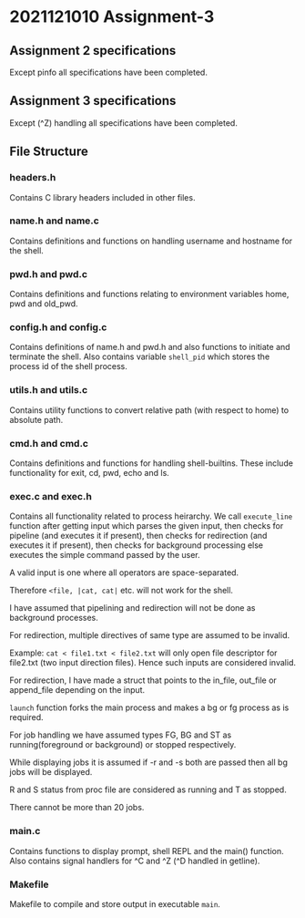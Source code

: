 # 2021121010 Assignment-3

## Assignment 2 specifications
Except pinfo all specifications have been completed.

## Assignment 3 specifications
Except (^Z) handling all specifications have been completed.

## File Structure

### headers.h
Contains C library headers included in other files.

### name.h and name.c
Contains definitions and functions on handling username and hostname for the shell.

### pwd.h and pwd.c
Contains definitions and functions relating to environment variables home, pwd and old_pwd.

### config.h and config.c
Contains definitions of name.h and pwd.h and also functions to initiate and terminate the shell. Also contains variable `shell_pid` which stores the process id of the shell process.

### utils.h and utils.c
Contains utility functions to convert relative path (with respect to home) to absolute path.

### cmd.h and cmd.c
Contains definitions and functions for handling shell-builtins. These include functionality for exit, cd, pwd, echo and ls.

### exec.c and exec.h
Contains all functionality related to process heirarchy. We call `execute_line` function after getting input which parses the given input, then checks for pipeline (and executes it if present), then checks for redirection (and executes it if present), then checks for background processing else executes the simple command passed by the user.

A valid input is one where all operators are space-separated.


Therefore `<file, |cat, cat|` etc. will not work for the shell.

I have assumed that pipelining and redirection will not be done as background processes.

For redirection, multiple directives of same type are assumed to be invalid.

Example: `cat < file1.txt < file2.txt`
will only open file descriptor for file2.txt (two input direction files). Hence such inputs are considered invalid.


For redirection, I have made a struct that points to the in_file, out_file or append_file depending on the input.

`launch` function forks the main process and makes a bg or fg process as is required.

For job handling we have assumed types FG, BG and ST as running(foreground or background) or stopped respectively.

While displaying jobs it is assumed if -r and -s both are passed then all bg jobs will be displayed.

R and S status from proc file are considered as running and T as stopped.

There cannot be more than 20 jobs.

### main.c
Contains functions to display prompt, shell REPL and the main() function. Also contains signal handlers for ^C and ^Z (^D handled in getline).

### Makefile
Makefile to compile and store output in executable `main`.